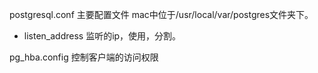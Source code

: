 postgresql.conf 主要配置文件 mac中位于/usr/local/var/postgres文件夹下。
* listen_address 监听的ip，使用，分割。

pg_hba.config 控制客户端的访问权限

